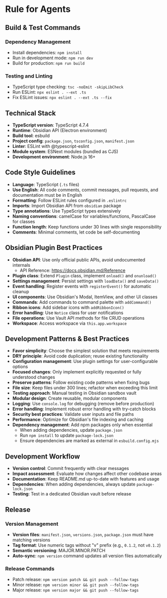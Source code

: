 # Rule for Agents

## Build & Test Commands

### Dependency Management

- Install dependencies: `npm install`
- Run in development mode: `npm run dev`
- Build for production: `npm run build`

### Testing and Linting

- TypeScript type checking: `tsc -noEmit -skipLibCheck`
- Run ESLint: `npx eslint . --ext .ts`
- Fix ESLint issues: `npx eslint . --ext .ts --fix`

## Technical Stack

- **TypeScript version**: TypeScript 4.7.4
- **Runtime**: Obsidian API (Electron environment)
- **Build tool**: esbuild
- **Project config**: `package.json`, `tsconfig.json`, `manifest.json`
- **Linter**: ESLint with @typescript-eslint
- **Module system**: ESNext modules (bundled as CJS)
- **Development environment**: Node.js 16+

## Code Style Guidelines

- **Language**: TypeScript (`.ts` files)
- **Use English**: All code comments, commit messages, pull requests, and documentation must be in English
- **Formatting**: Follow ESLint rules configured in `.eslintrc`
- **Imports**: Import Obsidian API from `obsidian` package
- **Type annotations**: Use TypeScript types extensively
- **Naming conventions**: camelCase for variables/functions, PascalCase for classes
- **Function length**: Keep functions under 30 lines with single responsibility
- **Comments**: Minimal comments, let code be self-documenting

## Obsidian Plugin Best Practices

- **Obsidian API**: Use only official public APIs, avoid undocumented internals
  - API Reference: https://docs.obsidian.md/Reference
- **Plugin class**: Extend `Plugin` class, implement `onload()` and `onunload()`
- **Settings management**: Persist settings with `loadData()` and `saveData()`
- **Event handling**: Register events with `registerEvent()` for automatic cleanup
- **UI components**: Use Obsidian's Modal, ItemView, and other UI classes
- **Commands**: Add commands to command palette with `addCommand()`
- **Ribbon icons**: Add sidebar icons with `addRibbonIcon()`
- **Error handling**: Use `Notice` class for user notifications
- **File operations**: Use Vault API methods for file CRUD operations
- **Workspace**: Access workspace via `this.app.workspace`

## Development Patterns & Best Practices

- **Favor simplicity**: Choose the simplest solution that meets requirements
- **DRY principle**: Avoid code duplication; reuse existing functionality
- **Configuration management**: Use plugin settings for user-configurable options
- **Focused changes**: Only implement explicitly requested or fully understood changes
- **Preserve patterns**: Follow existing code patterns when fixing bugs
- **File size**: Keep files under 300 lines; refactor when exceeding this limit
- **Testing approach**: Manual testing in Obsidian sandbox vault
- **Modular design**: Create reusable, modular components
- **Logging**: Use `console.log` for debugging (remove before production)
- **Error handling**: Implement robust error handling with try-catch blocks
- **Security best practices**: Validate user inputs and file paths
- **Performance**: Optimize for Obsidian's file indexing and caching
- **Dependency management**: Add npm packages only when essential
  - When adding dependencies, update `package.json`
  - Run `npm install` to update `package-lock.json`
  - Ensure dependencies are marked as external in `esbuild.config.mjs`

## Development Workflow

- **Version control**: Commit frequently with clear messages
- **Impact assessment**: Evaluate how changes affect other codebase areas
- **Documentation**: Keep README.md up-to-date with features and usage
- **Dependencies**: When adding dependencies, always update `package-lock.json`
- **Testing**: Test in a dedicated Obsidian vault before release

## Release

### Version Management

- **Version files**: `manifest.json`, `versions.json`, `package.json` must have matching versions
- **Tag format**: Use numeric tags without "v" prefix (e.g., `0.1.2`, not `v0.1.2`)
- **Semantic versioning**: MAJOR.MINOR.PATCH
- **Auto-sync**: `npm version` command updates all version files automatically

### Release Commands

- Patch release: `npm version patch && git push --follow-tags`
- Minor release: `npm version minor && git push --follow-tags`
- Major release: `npm version major && git push --follow-tags`
